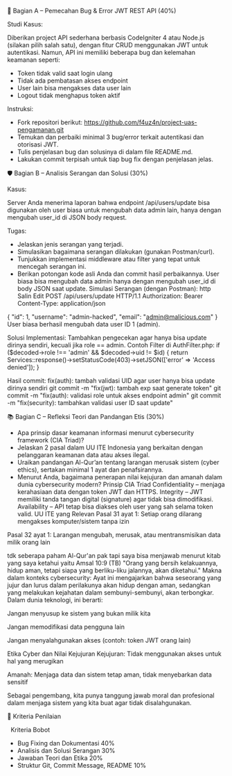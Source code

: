 🔧 Bagian A – Pemecahan Bug \& Error JWT REST API (40%)

Studi Kasus:

Diberikan project API sederhana berbasis CodeIgniter 4 atau Node.js (silakan pilih salah satu), dengan fitur CRUD menggunakan JWT untuk autentikasi. Namun, API ini memiliki beberapa bug dan kelemahan keamanan seperti:

* Token tidak valid saat login ulang
* Tidak ada pembatasan akses endpoint
* User lain bisa mengakses data user lain
* Logout tidak menghapus token aktif


Instruksi:

* Fork repositori berikut: https://github.com/f4uz4n/project-uas-pengamanan.git
* Temukan dan perbaiki minimal 3 bug/error terkait autentikasi dan otorisasi JWT.
* Tulis penjelasan bug dan solusinya di dalam file README.md.
* Lakukan commit terpisah untuk tiap bug fix dengan penjelasan jelas.



🛡️ Bagian B – Analisis Serangan dan Solusi (30%)

Kasus:

Server Anda menerima laporan bahwa endpoint /api/users/update bisa digunakan oleh user biasa untuk mengubah data admin lain, hanya dengan mengubah user\_id di JSON body request.



Tugas:

* Jelaskan jenis serangan yang terjadi.
* Simulasikan bagaimana serangan dilakukan (gunakan Postman/curl).
* Tunjukkan implementasi middleware atau filter yang tepat untuk mencegah serangan ini.
* Berikan potongan kode asli Anda dan commit hasil perbaikannya.
User biasa bisa mengubah data admin hanya dengan mengubah user_id di body JSON saat update.
Simulasi Serangan (dengan Postman):
http
Salin
Edit
POST /api/users/update HTTP/1.1
Authorization: Bearer <user-token>
Content-Type: application/json

{
    "id": 1,
    "username": "admin-hacked",
    "email": "admin@malicious.com"
}
User biasa berhasil mengubah data user ID 1 (admin).

Solusi Implementasi:
Tambahkan pengecekan agar hanya bisa update dirinya sendiri, kecuali jika role == admin.
 Contoh Filter di AuthFilter.php:
 if ($decoded->role !== 'admin' && $decoded->uid != $id) {
    return Services::response()->setStatusCode(403)->setJSON(['error' => 'Access denied']);
}

Hasil commit:
fix(auth): tambah validasi UID agar user hanya bisa update dirinya sendiri
git commit -m "fix(jwt): tambah exp saat generate token"
git commit -m "fix(auth): validasi role untuk akses endpoint admin"
git commit -m "fix(security): tambahkan validasi user ID saat update"


📚 Bagian C – Refleksi Teori dan Pandangan Etis (30%)

* Apa prinsip dasar keamanan informasi menurut cybersecurity framework (CIA Triad)?
* Jelaskan 2 pasal dalam UU ITE Indonesia yang berkaitan dengan pelanggaran keamanan data atau akses ilegal.
* Uraikan pandangan Al-Qur’an tentang larangan merusak sistem (cyber ethics), sertakan minimal 1 ayat dan penafsirannya.
* Menurut Anda, bagaimana penerapan nilai kejujuran dan amanah dalam dunia cybersecurity modern?
Prinsip CIA Triad
Confidentiality – menjaga kerahasiaan data dengan token JWT dan HTTPS.
Integrity – JWT memiliki tanda tangan digital (signature) agar tidak bisa dimodifikasi.
Availability – API tetap bisa diakses oleh user yang sah selama token valid.
UU ITE yang Relevan
Pasal 31 ayat 1: Setiap orang dilarang mengakses komputer/sistem tanpa izin

Pasal 32 ayat 1: Larangan mengubah, merusak, atau mentransmisikan data milik orang lain

tdk seberapa paham Al-Qur'an pak tapi saya bisa menjawab menurut kitab yang saya ketahui yaitu
Amsal 10:9 (TB)
"Orang yang bersih kelakuannya, hidup aman, tetapi siapa yang berliku-liku jalannya, akan diketahui."
 Makna dalam konteks cybersecurity:
Ayat ini mengajarkan bahwa seseorang yang jujur dan lurus dalam perilakunya akan hidup dengan aman, sedangkan yang melakukan kejahatan dalam sembunyi-sembunyi, akan terbongkar. Dalam dunia teknologi, ini berarti:

Jangan menyusup ke sistem yang bukan milik kita

Jangan memodifikasi data pengguna lain

Jangan menyalahgunakan akses (contoh: token JWT orang lain)

Etika Cyber dan Nilai Kejujuran
Kejujuran: Tidak menggunakan akses untuk hal yang merugikan

Amanah: Menjaga data dan sistem tetap aman, tidak menyebarkan data sensitif

Sebagai pengembang, kita punya tanggung jawab moral dan profesional dalam menjaga sistem yang kita buat agar tidak disalahgunakan.

💯 Kriteria Penilaian

&nbsp;	Kriteria			Bobot

* Bug Fixing dan Dokumentasi		40%
* Analisis dan Solusi Serangan		30%
* Jawaban Teori dan Etika		20%
* Struktur Git, Commit Message, README	10%
